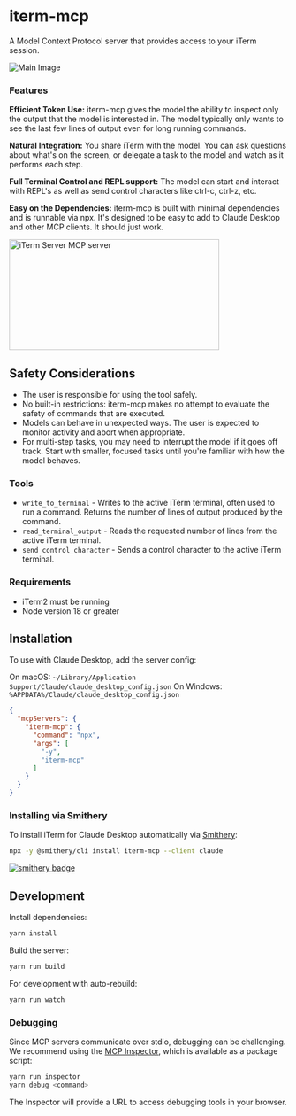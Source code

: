 # iterm-mcp 
A Model Context Protocol server that provides access to your iTerm session.

![Main Image](.github/images/demo.gif)

### Features

**Efficient Token Use:** iterm-mcp gives the model the ability to inspect only the output that the model is interested in. The model typically only wants to see the last few lines of output even for long running commands. 

**Natural Integration:** You share iTerm with the model. You can ask questions about what's on the screen, or delegate a task to the model and watch as it performs each step.

**Full Terminal Control and REPL support:** The model can start and interact with REPL's as well as send control characters like ctrl-c, ctrl-z, etc.

**Easy on the Dependencies:** iterm-mcp is built with minimal dependencies and is runnable via npx. It's designed to be easy to add to Claude Desktop and other MCP clients. It should just work.


<a href="https://glama.ai/mcp/servers/h89lr05ty6"><img width="380" height="200" src="https://glama.ai/mcp/servers/h89lr05ty6/badge" alt="iTerm Server MCP server" /></a>

## Safety Considerations

* The user is responsible for using the tool safely.
* No built-in restrictions: iterm-mcp makes no attempt to evaluate the safety of commands that are executed.
* Models can behave in unexpected ways. The user is expected to monitor activity and abort when appropriate.
* For multi-step tasks, you may need to interrupt the model if it goes off track. Start with smaller, focused tasks until you're familiar with how the model behaves. 

### Tools
- `write_to_terminal` - Writes to the active iTerm terminal, often used to run a command. Returns the number of lines of output produced by the command.
- `read_terminal_output` - Reads the requested number of lines from the active iTerm terminal.
- `send_control_character` - Sends a control character to the active iTerm terminal.

### Requirements

* iTerm2 must be running
* Node version 18 or greater


## Installation

To use with Claude Desktop, add the server config:

On macOS: `~/Library/Application Support/Claude/claude_desktop_config.json`
On Windows: `%APPDATA%/Claude/claude_desktop_config.json`

```json
{
  "mcpServers": {
    "iterm-mcp": {
      "command": "npx",
      "args": [
        "-y",
        "iterm-mcp"
      ]
    }
  }
}
```

### Installing via Smithery

To install iTerm for Claude Desktop automatically via [Smithery](https://smithery.ai/server/iterm-mcp):

```bash
npx -y @smithery/cli install iterm-mcp --client claude
```

[![smithery badge](https://smithery.ai/badge/@lite/iterm-mcp)](https://smithery.ai/server/@lite/iterm-mcp)

## Development

Install dependencies:
```bash
yarn install
```

Build the server:
```bash
yarn run build
```

For development with auto-rebuild:
```bash
yarn run watch
```

### Debugging

Since MCP servers communicate over stdio, debugging can be challenging. We recommend using the [MCP Inspector](https://github.com/modelcontextprotocol/inspector), which is available as a package script:

```bash
yarn run inspector
yarn debug <command>
```

The Inspector will provide a URL to access debugging tools in your browser.
